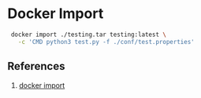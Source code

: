 # Docker Import

```bash
 docker import ./testing.tar testing:latest \
   -c 'CMD python3 test.py -f ./conf/test.properties'
```

## References

1. [docker import](https://docs.docker.com/engine/reference/commandline/import/)
